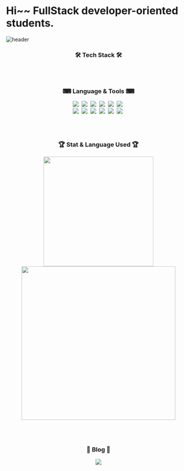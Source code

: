 # Hi~~ FullStack developer-oriented students.

![header](https://capsule-render.vercel.app/api?type=wave&color=auto&height=300&section=header&text=Gwemin%20Stack&fontSize=90)

<h3 align="center">🛠 Tech Stack 🛠</h3>
</br></br>
<h3 align="center">⌨ Language & Tools ⌨</h3>
<p align="center">
    <img src="https://img.shields.io/badge/React-61DAFB?style=flat-square&logo=React&logoColor=blue"/></a>&nbsp
    <img src="https://img.shields.io/badge/react_native-%2320232a.svg?style=flat-square&logo=react&logoColor=%2361DAFB"/></a>&nbsp
    <img src="https://img.shields.io/badge/Redux-764ABC?style=flat-square&logo=Redux&logoColor=red"/></a>&nbsp
    <img src="https://img.shields.io/badge/JavaScript-F7DF1E?style=flat-square&logo=JavaScript&logoColor=yellow"/></a>&nbsp
    <img src="https://img.shields.io/badge/TypeScript-3178C6?style=flat-square&logo=TypeScript&logoColor=white"/></a>&nbsp
    <img src="https://img.shields.io/badge/Spring Boot-6DB33F?style=flat-square&logo=Spring Boot&logoColor=white"/></a>&nbsp
    </br>
    <img src="https://img.shields.io/badge/C++-00599C?style=flat-square&logo=C%2B%2B&logoColor=white"/></a>&nbsp
    <img src="https://img.shields.io/badge/Python-00599C?style=flat-square&logo=Python&logoColor=yellow"/></a>&nbsp
    <img src="https://img.shields.io/badge/Amazon AWS-232F3E?style=flat-square&logo=Amazon AWS&logoColor=yellow"/></a>&nbsp
    <img src="https://img.shields.io/badge/Node.js-339933?style=flat-square&logo=Node.js&logoColor=white"/></a>&nbsp
    <img src="https://img.shields.io/badge/MySQL-4479A1?style=flat-square&logo=MySQL&logoColor=white"/></a>&nbsp
    <img src="https://img.shields.io/badge/Firebase-FFCA28?style=flat-square&logo=Firebase&logoColor=white"/></a>&nbsp
</p>
</br></br>
<h3 align="center">🏆 Stat & Language Used 🏆</h3>
<p align="center">
    <img src="https://github-readme-stats.vercel.app/api/top-langs/?username=jujoohwan" width=300 />
    <img src="https://github-readme-stats.vercel.app/api?username=jujoohwan&show_icons=true&theme=cobalt" width=420 />
</p>
</br></br>
<h3 align="center">🎈 Blog 🎈</h3>
<p align="center"> 
<a href="https://wiretony.tistory.com" target="_blank"> <img src="https://img.shields.io/badge/Blogger-FF5722?style=for-the-badge&logo=Blogger&logoColor=white">
</a></p>
</br></br>
